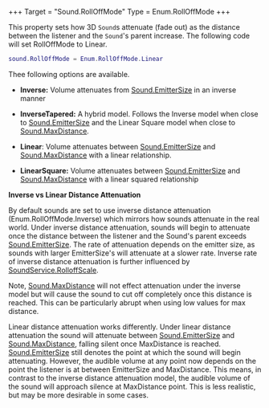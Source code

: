 +++
Target = "Sound.RollOffMode"
Type = Enum.RollOffMode
+++

This property sets how 3D `Sound`s attenuate (fade out) as the distance between the listener and the `Sound`'s parent increase. The following code will set RollOffMode to Linear.```luasound.RollOffMode = Enum.RollOffMode.Linear```Thee following options are available. - **Inverse:** Volume attenuates from [Sound.EmitterSize](https://developer.roblox.com/api-reference/property/Sound/EmitterSize) in an inverse manner - **InverseTapered:** A hybrid model. Follows the Inverse model when close to [Sound.EmitterSize](https://developer.roblox.com/api-reference/property/Sound/EmitterSize) and the Linear Square model when close to [Sound.MaxDistance](https://developer.roblox.com/api-reference/property/Sound/MaxDistance). - **Linear**: Volume attenuates between [Sound.EmitterSize](https://developer.roblox.com/api-reference/property/Sound/EmitterSize) and [Sound.MaxDistance](https://developer.roblox.com/api-reference/property/Sound/MaxDistance) with a linear relationship. - **LinearSquare:** Volume attenuates between [Sound.EmitterSize](https://developer.roblox.com/api-reference/property/Sound/EmitterSize) and [Sound.MaxDistance](https://developer.roblox.com/api-reference/property/Sound/MaxDistance) with a linear squared relationship**Inverse vs Linear Distance Attenuation**By default sounds are set to use inverse distance attenuation (Enum.RollOffMode.Inverse) which mirrors how sounds attenuate in the real world. Under inverse distance attenuation, sounds will begin to attenuate once the distance between the listener and the Sound's parent exceeds [Sound.EmitterSize](https://developer.roblox.com/api-reference/property/Sound/EmitterSize). The rate of attenuation depends on the emitter size, as sounds with larger EmitterSize's will attenuate at a slower rate. Inverse rate of inverse distance attenuation is further influenced by [SoundService.RolloffScale](https://developer.roblox.com/api-reference/property/SoundService/RolloffScale).Note, [Sound.MaxDistance](https://developer.roblox.com/api-reference/property/Sound/MaxDistance) will not effect attenuation under the inverse model but will cause the sound to cut off completely once this distance is reached. This can be particularly abrupt when using low values for max distance.Linear distance attenuation works differently. Under linear distance attenuation the sound will attenuate between [Sound.EmitterSize](https://developer.roblox.com/api-reference/property/Sound/EmitterSize) and [Sound.MaxDistance](https://developer.roblox.com/api-reference/property/Sound/MaxDistance), falling silent once MaxDistance is reached. [Sound.EmitterSize](https://developer.roblox.com/api-reference/property/Sound/EmitterSize) still denotes the point at which the sound will begin attenuating. However, the audible volume at any point now depends on the point the listener is at between EmitterSize and MaxDistance. This means, in contrast to the inverse distance attenuation model, the audible volume of the sound will approach silence at MaxDistance point. This is less realistic, but may be more desirable in some cases.